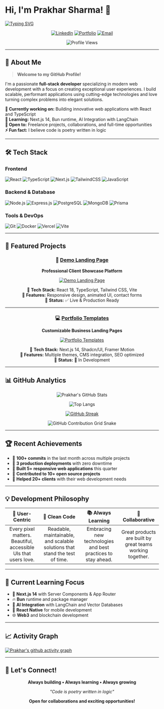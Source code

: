 # Hi, I'm Prakhar Sharma! 👋

[![Typing SVG](https://readme-typing-svg.herokuapp.com?font=Fira+Code&size=22&duration=3000&pause=1000&color=36BCF7&center=true&vCenter=true&width=600&lines=Full-Stack+Developer;React+%26+TypeScript+Enthusiast;Building+Amazing+User+Experiences;Always+Learning%2C+Always+Building)](https://git.io/typing-svg)

<div align="center">

[![LinkedIn](https://img.shields.io/badge/LinkedIn-0077B5?style=for-the-badge&logo=linkedin&logoColor=white)](https://linkedin.com/in/prakhar-sharma-dev)
[![Portfolio](https://img.shields.io/badge/Portfolio-FF5722?style=for-the-badge&logo=web&logoColor=white)](https://sharmaprakhar25.github.io/demo-landing-page/)
[![Email](https://img.shields.io/badge/Email-D14836?style=for-the-badge&logo=gmail&logoColor=white)](mailto:your.email@example.com)

![Profile Views](https://komarev.com/ghpvc/?username=SharmaPrakhar25&color=brightgreen&style=flat-square)

</div>

---

## 🚀 About Me

> **Welcome to my GitHub Profile!**

I'm a passionate **full-stack developer** specializing in modern web development with a focus on creating exceptional user experiences. I build scalable, performant applications using cutting-edge technologies and love turning complex problems into elegant solutions.

**🔭 Currently working on:** Building innovative web applications with React and TypeScript  
**🌱 Learning:** Next.js 14, Bun runtime, AI Integration with LangChain  
**💼 Open to:** Freelance projects, collaborations, and full-time opportunities  
**⚡ Fun fact:** I believe code is poetry written in logic  

---

## 🛠️ Tech Stack

### Frontend
![React](https://img.shields.io/badge/React-20232A?style=for-the-badge&logo=react&logoColor=61DAFB)
![TypeScript](https://img.shields.io/badge/TypeScript-007ACC?style=for-the-badge&logo=typescript&logoColor=white)
![Next.js](https://img.shields.io/badge/Next.js-000000?style=for-the-badge&logo=next.js&logoColor=white)
![TailwindCSS](https://img.shields.io/badge/Tailwind_CSS-38B2AC?style=for-the-badge&logo=tailwind-css&logoColor=white)
![JavaScript](https://img.shields.io/badge/JavaScript-F7DF1E?style=for-the-badge&logo=javascript&logoColor=black)

### Backend & Database
![Node.js](https://img.shields.io/badge/Node.js-43853D?style=for-the-badge&logo=node.js&logoColor=white)
![Express.js](https://img.shields.io/badge/Express.js-404D59?style=for-the-badge)
![PostgreSQL](https://img.shields.io/badge/PostgreSQL-316192?style=for-the-badge&logo=postgresql&logoColor=white)
![MongoDB](https://img.shields.io/badge/MongoDB-4EA94B?style=for-the-badge&logo=mongodb&logoColor=white)
![Prisma](https://img.shields.io/badge/Prisma-3982CE?style=for-the-badge&logo=Prisma&logoColor=white)

### Tools & DevOps
![Git](https://img.shields.io/badge/git-%23F05033.svg?style=for-the-badge&logo=git&logoColor=white)
![Docker](https://img.shields.io/badge/docker-%230db7ed.svg?style=for-the-badge&logo=docker&logoColor=white)
![Vercel](https://img.shields.io/badge/vercel-%23000000.svg?style=for-the-badge&logo=vercel&logoColor=white)
![Vite](https://img.shields.io/badge/vite-%23646CFF.svg?style=for-the-badge&logo=vite&logoColor=white)

---

## 🌟 Featured Projects

<div align="center">

### 🎨 [Demo Landing Page](https://sharmaprakhar25.github.io/demo-landing-page/)
**Professional Client Showcase Platform**

[![Demo Landing Page](https://github-readme-stats.vercel.app/api/pin/?username=SharmaPrakhar25&repo=demo-landing-page&theme=tokyonight)](https://github.com/SharmaPrakhar25/demo-landing-page)

🔹 **Tech Stack:** React 18, TypeScript, Tailwind CSS, Vite  
🔹 **Features:** Responsive design, animated UI, contact forms  
🔹 **Status:** ✅ Live & Production Ready  

---

### 💻 [Portfolio Templates](https://github.com/SharmaPrakhar25/portfolio-templates)
**Customizable Business Landing Pages**

[![Portfolio Templates](https://github-readme-stats.vercel.app/api/pin/?username=SharmaPrakhar25&repo=portfolio-templates&theme=tokyonight)](https://github.com/SharmaPrakhar25/portfolio-templates)

🔹 **Tech Stack:** Next.js 14, Shadcn/UI, Framer Motion  
🔹 **Features:** Multiple themes, CMS integration, SEO optimized  
🔹 **Status:** 🚧 In Development  

</div>

---

## 📊 GitHub Analytics

<div align="center">

![Prakhar's GitHub Stats](https://github-readme-stats.vercel.app/api?username=SharmaPrakhar25&show_icons=true&theme=tokyonight&include_all_commits=true&count_private=true)

![Top Langs](https://github-readme-stats.vercel.app/api/top-langs/?username=SharmaPrakhar25&layout=compact&langs_count=8&theme=tokyonight)

[![GitHub Streak](https://streak-stats.demolab.com?user=SharmaPrakhar25&theme=tokyonight&hide_border=true)](https://git.io/streak-stats)

![GitHub Contribution Grid Snake](https://raw.githubusercontent.com/SharmaPrakhar25/SharmaPrakhar25/output/github-contribution-grid-snake.svg)

</div>

---

## 🏆 Recent Achievements

- 🎯 **100+ commits** in the last month across multiple projects
- 🚀 **3 production deployments** with zero downtime  
- 📱 **Built 5+ responsive web applications** this quarter
- 🌟 **Contributed to 10+ open source projects**
- 💼 **Helped 20+ clients** with their web development needs

---

## 💡 Development Philosophy

<div align="center">

| 🎨 **User-Centric** | 🔧 **Clean Code** | 📚 **Always Learning** | 🤝 **Collaborative** |
|:---:|:---:|:---:|:---:|
| Every pixel matters. Beautiful, accessible UIs that users love. | Readable, maintainable, and scalable solutions that stand the test of time. | Embracing new technologies and best practices to stay ahead. | Great products are built by great teams working together. |

</div>

---

## 🎯 Current Learning Focus

- 🦄 **Next.js 14** with Server Components & App Router
- 🔥 **Bun** runtime and package manager  
- 🧠 **AI Integration** with LangChain and Vector Databases
- 📱 **React Native** for mobile development
- 🌐 **Web3** and blockchain development

---

## 📈 Activity Graph

[![Prakhar's github activity graph](https://github-readme-activity-graph.vercel.app/graph?username=SharmaPrakhar25&theme=tokyo-night)](https://github.com/ashutosh00710/github-readme-activity-graph)

---

## 🤝 Let's Connect!

<div align="center">

**Always building • Always learning • Always growing**

*"Code is poetry written in logic"*

**Open for collaborations and exciting opportunities!**

</div>
